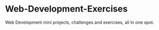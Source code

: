 # Web-Development-Exercises
Web Development mini projects, challenges and exercises, all In one spot.
